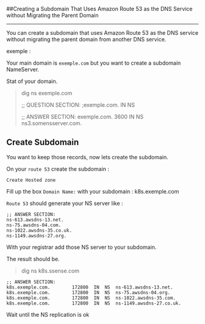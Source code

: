 ##Creating a Subdomain That Uses Amazon Route 53 as the DNS Service without Migrating the Parent Domain
<hr>

You can create a subdomain that uses Amazon Route 53 as the DNS service without migrating the parent domain from another DNS service.

exemple :

Your main domain is `exemple.com` but you want to create a subdomain NameServer.

Stat of your domain.

> dig ns exemple.com
> 
> ;; QUESTION SECTION:
> ;exemple.com.			IN	NS
> 
> ;; ANSWER SECTION:
> exemple.com.		3600	IN	NS	ns3.somensserver.com.

## Create Subdomain
You want to keep those records, now lets create the subdomain.

On your `route 53` create the subdomain :

`Create Hosted zone`

Fill up the box `Domain Name:` with your subdomain : k8s.exemple.com

`Route 53` should generate your NS server like :

```
;; ANSWER SECTION:
ns-613.awsdns-13.net.
ns-75.awsdns-04.com.
ns-1022.awsdns-35.co.uk.
ns-1149.awsdns-27.org.
```

With your registrar add those NS server to your subdomain.

The result should be.

>dig ns k8s.ssense.com

```
;; ANSWER SECTION:
k8s.exemple.com.		172800	IN	NS	ns-613.awsdns-13.net.
k8s.exemple.com.		172800	IN	NS	ns-75.awsdns-04.org.
k8s.exemple.com.		172800	IN	NS	ns-1022.awsdns-35.com.
k8s.exemple.com.		172800	IN	NS	ns-1149.awsdns-27.co.uk.
```

Wait until the NS replication is ok

